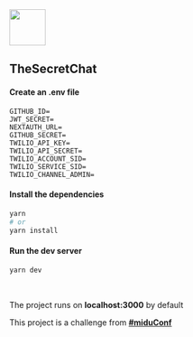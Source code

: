 <img src="https://user-images.githubusercontent.com/6751108/180099788-a12f3788-4b23-4acb-82bb-d24596acc12c.png" width="64" height="64">

## TheSecretChat

#### Create an .env file

```
GITHUB_ID=
JWT_SECRET=
NEXTAUTH_URL=
GITHUB_SECRET=
TWILIO_API_KEY=
TWILIO_API_SECRET=
TWILIO_ACCOUNT_SID=
TWILIO_SERVICE_SID=
TWILIO_CHANNEL_ADMIN=
```

#### Install the dependencies
```bash
yarn 
# or 
yarn install
```

#### Run the dev server
```bash
yarn dev
```
<br/>

The project runs on **localhost:3000** by default

This project is a challenge from **[#miduConf](https://miduconf.com/)**
